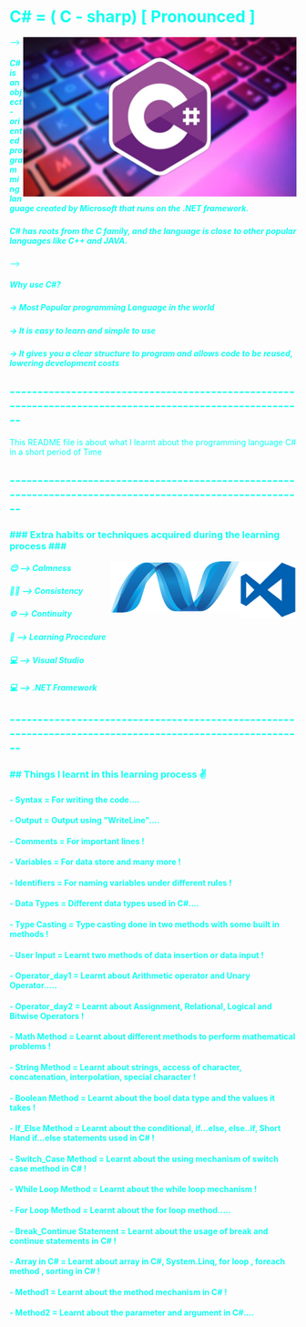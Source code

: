 <HTML>
<BODY BGCOLOUR = "#808080" TEXT ="##FFFFFF">
<h1>C# = ( C - sharp) [ Pronounced ]</h1>
<img align = "right" alt = "C#" src =R.jpg height = "280" width = "480">
-->
<h5>C# is an object - oriented programming language created by Microsoft that runs on the .NET framework.</h5>
<h5>C# has roots from the C family, and the language is close to other popular languages like C++ and JAVA.</h5>
-->
  <h5>Why use C#?</h5>
  <h5>-> Most Popular programming Language in the world</h5>
  <h5>-> It is easy to learn and simple to use</h5>
<h5>-> It gives you a clear structure to program and allows code to be reused, lowering development costs</h5>
<h2>--------------------------------------------------------------------------------------------------------</h2>
This README file is about what I learnt about the programming language C# in a short period of Time
<h2>--------------------------------------------------------------------------------------------------------</h2>
<h3><B> ### Extra habits or techniques acquired during the learning process ###</B></h3>
<img align = "right" alt = "Visual studio" src = OIP.png height = "100">

<img align = "right" alt = ".net Framework" src = .net.png height = "90">

<h5>😌 --> Calmness</h5>
<h5>🐱‍👤 --> Consistency</h5>
<h5>⚙  --> Continuity</h5>
<h5>📖 --> Learning Procedure</h5>
<h5>💻 --> Visual Studio</h5>
<h5>💻 --> .NET Framework</h5> 
<h2>--------------------------------------------------------------------------------------------------------</h2>
  <h3>## Things I learnt in this learning process ✌</h3>
  <h4>- Syntax = For writing the code.... </h5>
  <h4>- Output = Output using "WriteLine".... </h4>
  <h4>- Comments = For important lines !</h4>
  <h4>- Variables = For data store and many more !</h4>
  <h4>- Identifiers = For naming variables under different rules !</h4>
  <h4>- Data Types = Different data types used in C#....</h4>
  <h4>- Type Casting = Type casting done in two methods with some built in methods !</h4>
  <h4>- User Input = Learnt two methods of data insertion  or data input !</h4>
  <h4>- Operator_day1 = Learnt about Arithmetic operator and Unary Operator.....</h4>
  <h4>- Operator_day2 = Learnt about Assignment, Relational, Logical and Bitwise Operators !</h4>
  <h4>- Math Method = Learnt about different methods to perform mathematical problems !</h4>
  <h4>- String Method = Learnt about strings, access of character, concatenation, interpolation, special character !</h4>
  <h4>- Boolean Method = Learnt about the bool data type and the values it takes !</h4>
  <h4>- If_Else Method = Learnt about the conditional, if...else, else..if, Short Hand if...else statements used in C# !</h4>
  <h4>- Switch_Case Method = Learnt about the using mechanism of switch case method in C# !</h4>
  <h4>- While Loop Method = Learnt about the while loop mechanism !</h4>
  <h4>- For Loop Method = Learnt about the for loop method.....</h4>
  <h4>- Break_Continue Statement = Learnt about the usage of break and continue statements in C# !</h4> 
  <h4>- Array in C# = Learnt about array in C#, System.Linq, for loop , foreach method , sorting in C# !</h4>
  <h4>- Method1 = Learnt about the method mechanism in C# !</h4>
  <h4>- Method2 = Learnt about the parameter and argument in C#....</h4>
</BODY>
</HTML>













